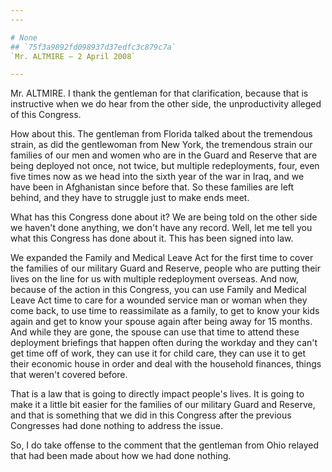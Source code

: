```yaml
---
---

# None
## `75f3a9892fd098937d37edfc3c879c7a`
`Mr. ALTMIRE — 2 April 2008`

---
```



Mr. ALTMIRE. I thank the gentleman for that clarification, because 
that is instructive when we do hear from the other side, the 
unproductivity alleged of this Congress.

How about this. The gentleman from Florida talked about the 
tremendous strain, as did the gentlewoman from New York, the tremendous 
strain our families of our men and women who are in the Guard and 
Reserve that are being deployed not once, not twice, but multiple 
redeployments, four, even five times now as we head into the sixth year 
of the war in Iraq, and we have been in Afghanistan since before that. 
So these families are left behind, and they have to struggle just to 
make ends meet.

What has this Congress done about it? We are being told on the other 
side we haven't done anything, we don't have any record. Well, let me 
tell you what this Congress has done about it. This has been signed 
into law.

We expanded the Family and Medical Leave Act for the first time to 
cover the families of our military Guard and Reserve, people who are 
putting their lives on the line for us with multiple redeployment 
overseas. And now, because of the action in this Congress, you can use 
Family and Medical Leave Act time to care for a wounded service man or 
woman when they come back, to use time to reassimilate as a family, to 
get to know your kids again and get to know your spouse again after 
being away for 15 months. And while they are gone, the spouse can use 
that time to attend these deployment briefings that happen often during 
the workday and they can't get time off of work, they can use it for 
child care, they can use it to get their economic house in order and 
deal with the household finances, things that weren't covered before.

That is a law that is going to directly impact people's lives. It is 
going to make it a little bit easier for the families of our military 
Guard and Reserve, and that is something that we did in this Congress 
after the previous Congresses had done nothing to address the issue.

So, I do take offense to the comment that the gentleman from Ohio 
relayed that had been made about how we had done nothing.